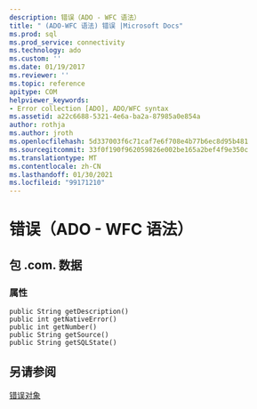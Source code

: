 ```yaml
---
description: 错误（ADO - WFC 语法）
title: " (ADO-WFC 语法) 错误 |Microsoft Docs"
ms.prod: sql
ms.prod_service: connectivity
ms.technology: ado
ms.custom: ''
ms.date: 01/19/2017
ms.reviewer: ''
ms.topic: reference
apitype: COM
helpviewer_keywords:
- Error collection [ADO], ADO/WFC syntax
ms.assetid: a22c6688-5321-4e6a-ba2a-87985a0e854a
author: rothja
ms.author: jroth
ms.openlocfilehash: 5d337003f6c71caf7e6f708e4b77b6ec8d95b481
ms.sourcegitcommit: 33f0f190f962059826e002be165a2bef4f9e350c
ms.translationtype: MT
ms.contentlocale: zh-CN
ms.lasthandoff: 01/30/2021
ms.locfileid: "99171210"
---
```

# <a name="error-ado---wfc-syntax"></a>错误（ADO - WFC 语法）
## <a name="package-commswfcdata"></a>包 .com. 数据  
  
### <a name="properties"></a>属性  
  
```  
public String getDescription()  
public int getNativeError()  
public int getNumber()  
public String getSource()  
public String getSQLState()  
```  
  
## <a name="see-also"></a>另请参阅  
 [错误对象](../../../ado/reference/ado-api/error-object.md)
